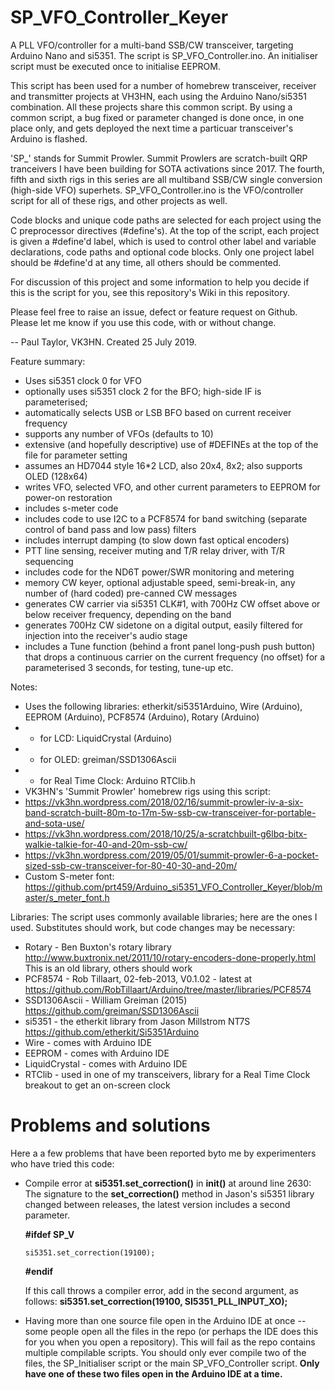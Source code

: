# SP_VFO_Controller_Keyer
A PLL VFO/controller for a multi-band SSB/CW transceiver, targeting Arduino Nano and si5351. The script is SP_VFO_Controller.ino. An initialiser script must be executed once to initialise EEPROM. 

This script has been used for a number of homebrew transceiver, receiver and transmitter projects at VH3HN, each using the Arduino Nano/si5351 combination.  All these projects share this common script.  By using a common script, a bug fixed or parameter changed is done once, in one place only, and gets deployed the next time a particuar transceiver's Arduino is flashed.  

'SP_' stands for Summit Prowler.  Summit Prowlers are scratch-built QRP tranceivers I have been building for SOTA activations since 2017.  The fourth, fifth and sixth rigs in this series are all multiband SSB/CW single conversion (high-side VFO) superhets.  SP_VFO_Controller.ino is the VFO/controller script for all of these rigs, and other projects as well.    

Code blocks and unique code paths are selected for each project using the C preprocessor directives (#define's). At the top of the script, each project is given a #define'd label, which is used to control other label and variable declarations, code paths and optional code blocks.  Only one project label should be #define'd at any time, all others should be commented.       

For discussion of this project and some information to help you decide if this is the script for you, see this repository's Wiki in this repository.

Please feel free to raise an issue, defect or feature request on Github.  Please let me know if you use this code, with or without change. 

 -- Paul Taylor, VK3HN.  Created 25 July 2019.

Feature summary:
* Uses si5351 clock 0 for VFO 
* optionally uses si5351 clock 2 for the BFO; high-side IF is parameterised; 
* automatically selects USB or LSB BFO based on current receiver frequency
* supports any number of VFOs (defaults to 10)
* extensive (and hopefully descriptive) use of #DEFINEs at the top of the file for parameter setting 
* assumes an HD7044 style 16*2 LCD, also 20x4, 8x2; also supports OLED (128x64)
* writes VFO, selected VFO, and other current parameters to EEPROM for power-on restoration 
* includes s-meter code 
* includes code to use I2C to a PCF8574 for band switching (separate control of band pass and low pass) filters
* includes interrupt damping (to slow down fast optical encoders)
* PTT line sensing, receiver muting and T/R relay driver, with T/R sequencing  
* includes code for the ND6T power/SWR monitoring and metering  
* memory CW keyer, optional adjustable speed, semi-break-in, any number of (hard coded) pre-canned CW messages
* generates CW carrier via si5351 CLK#1, with 700Hz CW offset above or below receiver frequency, depending on the band
* generates 700Hz CW sidetone on a digital output, easily filtered for injection into the receiver's audio stage
* includes a Tune function (behind a front panel long-push push button) that drops a continuous carrier on the current frequency (no offset) for a parameterised 3 seconds, for testing, tune-up etc.   

Notes:
* Uses the following libraries: etherkit/si5351Arduino, Wire (Arduino), EEPROM (Arduino), PCF8574 (Arduino), Rotary (Arduino) 
*  - for LCD: LiquidCrystal (Arduino)
*  - for OLED: greiman/SSD1306Ascii
*  - for Real Time Clock: Arduino RTClib.h
* VK3HN's 'Summit Prowler' homebrew rigs using this script: 
*  https://vk3hn.wordpress.com/2018/02/16/summit-prowler-iv-a-six-band-scratch-built-80m-to-17m-5w-ssb-cw-transceiver-for-portable-and-sota-use/ 
*  https://vk3hn.wordpress.com/2018/10/25/a-scratchbuilt-g6lbq-bitx-walkie-talkie-for-40-and-20m-ssb-cw/ 
*  https://vk3hn.wordpress.com/2019/05/01/summit-prowler-6-a-pocket-sized-ssb-cw-transceiver-for-80-40-30-and-20m/ 
* Custom S-meter font: https://github.com/prt459/Arduino_si5351_VFO_Controller_Keyer/blob/master/s_meter_font.h

Libraries:
The script uses commonly available libraries; here are the ones I used. Substitutes should work, but code changes may be necessary:
* Rotary - Ben Buxton's rotary library  http://www.buxtronix.net/2011/10/rotary-encoders-done-properly.html
           This is an old library, others should work
* PCF8574 - Rob Tillaart, 02-feb-2013, V0.1.02 - latest at https://github.com/RobTillaart/Arduino/tree/master/libraries/PCF8574
* SSD1306Ascii - William Greiman (2015) https://github.com/greiman/SSD1306Ascii 
* si5351 - the etherkit library from Jason Millstrom NT7S https://github.com/etherkit/Si5351Arduino  
* Wire - comes with Arduino IDE
* EEPROM - comes with Arduino IDE
* LiquidCrystal - comes with Arduino IDE
* RTClib - used in one of my transceivers, library for a Real Time Clock breakout to get an on-screen clock

# Problems and solutions 
Here a a few problems that have been reported byto me by experimenters who have tried this code: 
* Compile error at **si5351.set_correction()** in **init()** at around line 2630:
   The signature to the **set_correction()** method in Jason's si5351 library changed between releases, the latest version includes a second parameter.
   
   **#ifdef SP_V**
   
      si5351.set_correction(19100);    
   **#endif** 
   
   
   If this call throws a compiler error, add in the second argument, as follows:  **si5351.set_correction(19100, SI5351_PLL_INPUT_XO);**
       
* Having more than one source file open in the Arduino IDE at once -- some people open all the files in the repo (or perhaps the IDE does this for you
   when you open a repository).  This will fail as the repo contains multiple compilable scripts.  You should only ever compile two of the files,
   the SP_Initialiser script or the main SP_VFO_Controller script.  **Only have one of these two files open in the Arduino IDE at a time.**  
 
